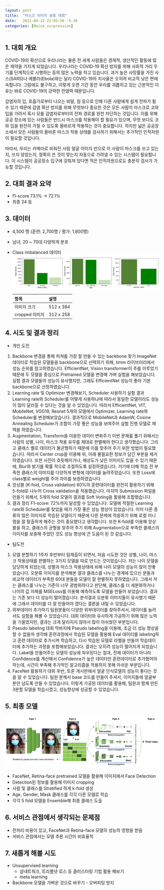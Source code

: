 ```yaml
---
layout: post
title:  "마스크 이미지 분류 대회"
date:   2021-09-12 22:05:56 -5:30
categories: [Noise_surpression]
---
```


## 1. 대회 개요
COVID-19의 확산으로 우리나라는 물론 전 세계 사람들은 경제적, 생산적인 활동에 많은 제약을 가지게 되었습니다. 우리나라는 COVID-19 확산 방지를 위해 사회적 거리 두기를 단계적으로 시행하는 등의 많은 노력을 하고 있습니다. 과거 높은 사망률을 가진 사스(SARS)나 에볼라(Ebola)와는 달리 COVID-19의 치사율은 오히려 비교적 낮은 편에 속합니다. 그럼에도 불구하고, 이렇게 오랜 기간 동안 우리를 괴롭히고 있는 근본적인 이유는 바로 COVID-19의 강력한 전염력 때문입니다.

감염자의 입, 호흡기로부터 나오는 비말, 침 등으로 인해 다른 사람에게 쉽게 전파가 될 수 있기 때문에 감염 확산 방지를 위해 무엇보다 중요한 것은 모든 사람이 마스크로 코와 입을 가려서 혹시 모를 감염자로부터의 전파 경로를 원천 차단하는 것입니다. 이를 위해 공공 장소에 있는 사람들은 반드시 마스크를 착용해야 할 필요가 있으며, 무엇 보다도 코와 입을 완전히 가릴 수 있도록 올바르게 착용하는 것이 중요합니다. 하지만 넓은 공공장소에서 모든 사람들의 올바른 마스크 착용 상태를 검사하기 위해서는 추가적인 인적자원이 필요할 것입니다.

따라서, 우리는 카메라로 비춰진 사람 얼굴 이미지 만으로 이 사람이 마스크를 쓰고 있는지, 쓰지 않았는지, 정확히 쓴 것이 맞는지 자동으로 가려낼 수 있는 시스템이 필요합니다. 이 시스템이 공공장소 입구에 갖춰져 있다면 적은 인적자원으로도 충분히 검사가 가능할 것입니다.

## 2. 대회 결과 요약
* f1-score 73.1% -> 72.1%
* 최종 24 등

## 3. 데이터
* 4,500 명 (훈련: 2,700명 / 평가: 1,800명)
* 남녀, 20 ~ 70대 다양하게 분포
* Class imbalanced 데이터
![](/assets/image/pstage/w4_sun_2.PNG)

    |항목|설명|
    |------|---|
    |이미지 크기|512 x 384|
    |cropped 이미지|312 x 258|

## 4. 시도 및 결과 정리
* 개인 도전
1.	Backbone 변경을 통해 피쳐를 가장 잘 만들 수 있는 backbone 찾기
ImageNet 데이터로 학습된 모델들을 backbone으로 선택하기 위해, timm 라이브러리에서 성능 순위를 참고하였습니다. EfficientNet, Vision transformer이 주를 이루었기 때문에 두 모델을 중심으로 Pretrained 모델을 변경해 가며 실험을 해보았습니다. 실험 결과 모델들의 성능이 유사했지만, 그래도 EfficientNet 성능이 좋아 기본 backbone으로 선정하였습니다.
2.	Learning rate 및 Optimizer 변경해보기, Scheduler 사용하기
실험 결과 Learning rate와 Scheduler를 어떻게 사용하냐에 따라서 동일한 모델이라도 성능이 많이 달라질 수 있다는 것을 알 수 있었습니다. 따라서 EfficientNet, VIT, MobileNet, VGG19, Resnet 5개의 모델에서 Optimizer, Learning rate와 Scheduler를 변경해보았습니다. 결과적으로 MobileNet과 AdamW, Cosine Annealing Scheduler가 조합이 가장 좋은 성능을 보여주어 실험 진행 모델로 채택을 하였습니다.
3.	Augmentation, Transform을 이용한 데이터 변화주기
이번 문제를 풀기 위해서는 사람의 성별, 나이, 마스크 착용 유무를 제대로 판별해야 한다고 생각했습니다. 그리고 클래스 별로 데이터가 불균형하기 때문에 이를 맞추어 주기 위한 방법이 필요했습니다. 따라서 Center crop을 이용해 위, 아래 불필요한 정보가 담긴 부분을 제거하였습니다. 또한 사진이 흐릿해지거나, 해상도가 낮은 이미지도 있을 수 있기 때문에, Blur와 밝기를 확률 적으로 조절하도록 설정하였습니다. 거기에 더해 학습 전 부족한 클래스의 이미지를 다양하게 변형에 데이터를 늘려주었습니다. 또한 Loss에 class별로 weight를 주어 차이를 보완하였습니다.
4.	앙상블 (K-fold, Cross validation)
60%의 훈련데이터를 완전히 활용하기 위해 5-fold로 나누어 Cross validation을 적용했습니다. 마지막 Submission 파일을 만들기 위해서, 5개의 fold 모델의 결과를 Soft Voting을 활용해 조합했습니다.
5.	결과 정리
F1-score: 72%까지 달성할 수 있었습니다. 모델에 적절한 Learning rate와 Scheduler를 찾았을 때가 가장 좋은 성능 향상이 있었습니다. 이미 다른 종류의 많은 이미지로 학습된 모델이기 때문에 다른 문제에 적응하기 위해 로컬 미니멈을 잘 탈출하게 해주는 것이 중요했다고 생각합니다. 또한 K-fold를 이용해 앙상블을 하고, 클래스의 균형을 맞추어 주기 위해 Augmentation으로 부족한 클래스의 이미지를 보충해 주었던 것도 성능 향상에 큰 도움이 된 것 같습니다.

* 팀도전
1.	모델 분할하기
1주차 후반부터 팀제출이 되면서, 처음 시도한 것은 성별, 나이, 마스크 착용상태를 판별하는 3가지 모델을 따로 만드는 것이었습니다. 저는 나이 모델을 담당하게 되었는데, 성별과 마스크 착용상태에 비해 나이 모델의 성능이 많이 안좋았습니다.
오분류 이미지를 분석해본 결과 클래스를 나누는 경계에 있으신 분들과 비교적 데이터가 부족한 60대 분들을 모델이 잘 판별하지 못하였습니다. 그래서 저는 클래스를 나누는 기준이 너무 광범위하다고 판단해, 클래스를 더 세분화하거나 나이의 값 자체를 MSELoss를 이용해 예측하도록 모델을 만들어 보았습니다. 결과는 기존 보다 더 성능이 떨어졌습니다. 분석결과 오분류 이미지들이 유사했기 때문에 그래서 데이터를 더 잘 만들어야 겠다는 결론을 내릴 수 있었습니다.
2.	외부데이터 추가하기
팀원분들이 다양한 외부데이터를 찾아주셔서, 데이터를 늘려서도 실험을 해볼 수 있었습니다. 대회 데이터와 유사하게 가공하기 위해 많은 노력을 기울였지만, 결과는 크게 달라지지 않아서 많이 아쉬웠던 부분입니다.
3.	Pseudo labeling
대회 막바지에 Pseudo labeling을 이용해, 조금 더 성능 향상을 할 수 없을까 생각해 훈련과정에서 학습된 모델을 활용해 Eval 데이터를 labeling하고 훈련 데이터로 추가시켜 학습하고, 다시 학습된 모델로 라벨을 만들어 학습데이터에 추가하는 과정을 포함해보았습니다. 결과는 오히려 성능이 떨어지게 되었습니다. Label을 만들어주는 모델의 성능에 좌우된다는 점과, 전체 데이터가 아니라 Confidence를 계산해서 Confidence가 높은 데이터만 훈련데이터로 추가했어야 하는데, 시간이 부족해 추가적인 알고리즘을 적용하지 못해 아쉬운 부분입니다.
4.	FaceNet 활용하기
대회 후반, 토론 게시판에서 얼굴 인식모델의 성능이 좋다는 것을 알 수 있었습니다. 팀원 분께서 base 코드를 만들어 주셔서, 이미지들에 얼굴부분만 남도록 만들 수 있었습니다. 이렇게 가공된 데이터를 활용해, 팀원과 함께 만든 3분할 모델을 학습시켰고, 성능향상에 성공할 수 있었습니다.

## 5. 최종 모델
![](/assets/image/pstage/w4_sun_1.PNG)
* FaceNet, Retina-face pretrained 모델을 활용해 이미지에서 Face Detection
* Detection된 정보를 활용해 이미지 cropping
* 사람 및 클래스를 Stratified 하게 k-fold 생성
* Age, Gender, Mask 클래스를 각각 다른 모델로 학습
* 각각 5 fold 모델을 Ensemble해 최종 클래스 도출

## 6. 서비스 관점에서 생각되는 문제점
* 전처리 비용이 있고, FaceNet과 Retina-face 모델의 성능의 영향을 받음
* 서비스 관점에서는 모델 추론 시간이 비효율적

## 7. 새롭게 해볼 시도
* Unsupervised learning
    * 샴네트워크, 트리플넷 로스 등 클러스터링 기법 활용 해보기
    * meta learning
* Backbone 모델을 가벼운 것으로 바꾸기 - 오버피팅 방지